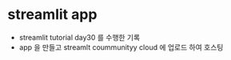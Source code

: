 # streamlit app
- streamlit tutorial day30 를 수행한 기록
- app 을 만들고 streamlt coummunityy cloud 에 업로드 하여 호스팅